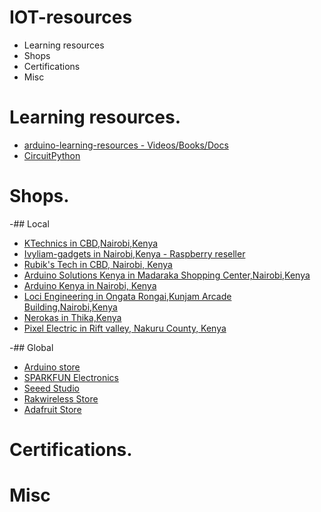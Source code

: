 # IOT-resources
- Learning resources
- Shops
- Certifications
- Misc


# Learning resources.
 - [arduino-learning-resources - Videos/Books/Docs](https://github.com/augnairobi/arduino-learning-resources)
 - [CircuitPython ](https://learn.adafruit.com/welcome-to-circuitpython )


 # Shops.
  -## Local
   - [ KTechnics in CBD,Nairobi,Kenya](https://www.ktechnics.com/)
   - [Ivyliam-gadgets in Nairobi,Kenya - Raspberry reseller](https://shop.ivyliam.com/)
   - [Rubik's Tech in CBD, Nairobi, Kenya ](https://www.rubikstech.co.ke/)
   - [Arduino Solutions Kenya in Madaraka Shopping Center,Nairobi,Kenya](https://askelectronics.co.ke/)
   - [Arduino Kenya in Nairobi, Kenya](https://arduinokenya.co.ke/)
   - [Loci Engineering in Ongata Rongai,Kunjam Arcade Building,Nairobi,Kenya](https://lociengineering.co.ke/)
   - [Nerokas in Thika,Kenya](https://store.nerokas.co.ke/)
   - [Pixel Electric in Rift valley, Nakuru County, Kenya](https://www.pixelelectric.com/)
   
   
  
  -## Global
  - [ Arduino store ](https://store.arduino.cc/)
  - [SPARKFUN Electronics](https://www.sparkfun.com/)
  - [Seeed Studio](https://www.seeedstudio.com/)
  - [Rakwireless Store](https://store.rakwireless.com/)
  - [Adafruit Store](https://www.adafruit.com/)
  
  
# Certifications.


# Misc
